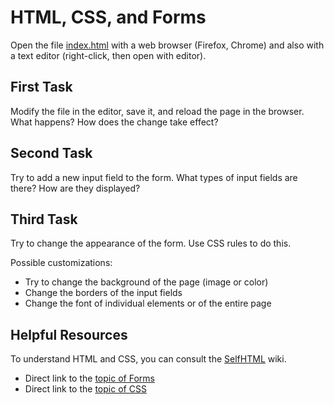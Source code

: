 # HTML, CSS, and Forms

Open the file [index.html](./index.html) with a web browser (Firefox, Chrome) and also
with a text editor (right-click, then open with editor).

## First Task

Modify the file in the editor, save it, and reload the page in the browser. What
happens? How does the change take effect?

## Second Task

Try to add a new input field to the form. What types of input fields are there? How are
they displayed?

## Third Task

Try to change the appearance of the form. Use CSS rules to do this.

Possible customizations:

  * Try to change the background of the page (image or color)
  * Change the borders of the input fields
  * Change the font of individual elements or of the entire page

## Helpful Resources

To understand HTML and CSS, you can consult the [SelfHTML](https://wiki.selfhtml.org/)
wiki.

  * Direct link to the [topic of Forms](https://wiki.selfhtml.org/wiki/HTML/Formulare)
  * Direct link to the [topic of CSS](https://wiki.selfhtml.org/wiki/CSS)
